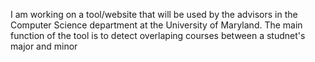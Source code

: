 I am working on a tool/website that will be used by the advisors in the Computer Science department at the University of Maryland.
The main function of the tool is to detect overlaping courses between a studnet's major and minor

